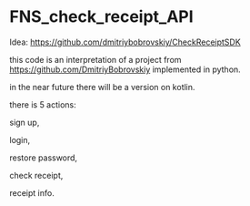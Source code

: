 # FNS_check_receipt_API

Idea: https://github.com/dmitriybobrovskiy/CheckReceiptSDK

this code is an interpretation of a project from https://github.com/DmitriyBobrovskiy implemented in python.

in the near future there will be a version on kotlin.

there is 5 actions:

sign up,

login,

restore password,

check receipt,

receipt info.
